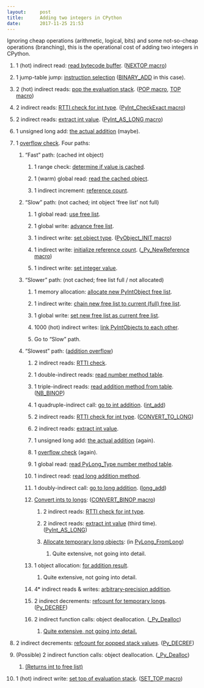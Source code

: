 ```yaml
---
layout:     post
title:      Adding two integers in CPython
date:       2017-11-25 21:53
---
```


Ignoring cheap operations (arithmetic, logical, bits) and some not-so-cheap operations (branching), this is the operational cost of adding two integers in CPython.

1.  1 (hot) indirect read: [read bytecode buffer](https://github.com/Garciat/cpython/blob/05469fa1c05acf55bdca05db21822ecdd7f6487a/Python/ceval.c#L1167). ([NEXTOP macro](https://github.com/Garciat/cpython/blob/05469fa1c05acf55bdca05db21822ecdd7f6487a/Python/ceval.c#L874))

2.  1 jump-table jump: [instruction selection](https://github.com/Garciat/cpython/blob/05469fa1c05acf55bdca05db21822ecdd7f6487a/Python/ceval.c#L1199) ([BINARY_ADD](https://github.com/Garciat/cpython/blob/05469fa1c05acf55bdca05db21822ecdd7f6487a/Python/ceval.c#L1464) in this case).

3.  2 (hot) indirect reads: [pop the evaluation stack](https://github.com/Garciat/cpython/blob/05469fa1c05acf55bdca05db21822ecdd7f6487a/Python/ceval.c#L1466-L1467). ([POP macro](https://github.com/Garciat/cpython/blob/05469fa1c05acf55bdca05db21822ecdd7f6487a/Python/ceval.c#L932), [TOP macro](https://github.com/Garciat/cpython/blob/05469fa1c05acf55bdca05db21822ecdd7f6487a/Python/ceval.c#L920))

4.  2 indirect reads: [RTTI check for int type](https://github.com/Garciat/cpython/blob/05469fa1c05acf55bdca05db21822ecdd7f6487a/Python/ceval.c#L1468). ([PyInt_CheckExact macro](https://github.com/Garciat/cpython/blob/74f49ab28b91d3c23524356230feb2724ee9b23f/Include/intobject.h#L32))

5.  2 indirect reads: [extract int value](https://github.com/Garciat/cpython/blob/05469fa1c05acf55bdca05db21822ecdd7f6487a/Python/ceval.c#L1471-L1472). ([PyInt_AS_LONG macro](https://github.com/Garciat/cpython/blob/74f49ab28b91d3c23524356230feb2724ee9b23f/Include/intobject.h#L52))

6.  1 unsigned long add: [the actual addition](https://github.com/Garciat/cpython/blob/05469fa1c05acf55bdca05db21822ecdd7f6487a/Python/ceval.c#L1475) (maybe).

7.  1 [overflow check](https://github.com/Garciat/cpython/blob/05469fa1c05acf55bdca05db21822ecdd7f6487a/Python/ceval.c#L1476). Four paths:

    1.  “Fast” path: (cached int object)

        1.  1 range check: [determine if value is cached](https://github.com/Garciat/cpython/blob/994f04dbf576f4ebafb9de2bc6821e15cb0de0ea/Objects/intobject.c#L91).

        2.  1 (warm) global read: [read the cached object](https://github.com/Garciat/cpython/blob/994f04dbf576f4ebafb9de2bc6821e15cb0de0ea/Objects/intobject.c#L92).

        3.  1 indirect increment: [reference count](https://github.com/Garciat/cpython/blob/994f04dbf576f4ebafb9de2bc6821e15cb0de0ea/Objects/intobject.c#L93).

    2.  “Slow” path: (not cached; int object 'free list' not full)

        1.  1 global read: [use free list](https://github.com/Garciat/cpython/blob/994f04dbf576f4ebafb9de2bc6821e15cb0de0ea/Objects/intobject.c#L108).

        2.  1 global write: [advance free list](https://github.com/Garciat/cpython/blob/994f04dbf576f4ebafb9de2bc6821e15cb0de0ea/Objects/intobject.c#L109).

        3.  1 indirect write: [set object type](https://github.com/Garciat/cpython/blob/994f04dbf576f4ebafb9de2bc6821e15cb0de0ea/Objects/intobject.c#L110). ([PyObject_INIT macro](https://github.com/Garciat/cpython/blob/c83ea137d7e717f764e2f31fc2544f522de7d857/Include/objimpl.h#L163))

        4.  1 indirect write: [initialize reference count](https://github.com/Garciat/cpython/blob/994f04dbf576f4ebafb9de2bc6821e15cb0de0ea/Objects/intobject.c#L110). ([_Py_NewReference macro](https://github.com/Garciat/cpython/blob/e2eacc02bcc9f8977f5f3cea6243f236c508b772/Include/object.h#L755))

        5.  1 indirect write: [set integer value](https://github.com/Garciat/cpython/blob/994f04dbf576f4ebafb9de2bc6821e15cb0de0ea/Objects/intobject.c#L111).

    3.  “Slower” path: (not cached; free list full / not allocated)

        1.  1 memory allocation: [allocate new PyIntObject free list](https://github.com/Garciat/cpython/blob/994f04dbf576f4ebafb9de2bc6821e15cb0de0ea/Objects/intobject.c#L52).

        2.  1 indirect write: [chain new free list to current (full) free list](https://github.com/Garciat/cpython/blob/994f04dbf576f4ebafb9de2bc6821e15cb0de0ea/Objects/intobject.c#L55).

        3.  1 global write: [set new free list as current free list](https://github.com/Garciat/cpython/blob/994f04dbf576f4ebafb9de2bc6821e15cb0de0ea/Objects/intobject.c#L56).

        4.  1000 (hot) indirect writes: [link PyIntObjects to each other](https://github.com/Garciat/cpython/blob/994f04dbf576f4ebafb9de2bc6821e15cb0de0ea/Objects/intobject.c#L62).

        5.  Go to “Slow” path.

    4.  “Slowest” path: ([addition overflow](https://github.com/Garciat/cpython/blob/05469fa1c05acf55bdca05db21822ecdd7f6487a/Python/ceval.c#L1477))

        1.  2 indirect reads: [RTTI check](https://github.com/Garciat/cpython/blob/2a0438d2e4f023b5edf0fcb27151b6ec4357642e/Objects/abstract.c#L929-L931).

        2.  1 double-indirect reads: [read number method table](https://github.com/Garciat/cpython/blob/2a0438d2e4f023b5edf0fcb27151b6ec4357642e/Objects/abstract.c#L930).

        3.  1 triple-indirect reads: [read addition method from table](https://github.com/Garciat/cpython/blob/2a0438d2e4f023b5edf0fcb27151b6ec4357642e/Objects/abstract.c#L930). ([NB_BINOP](https://github.com/Garciat/cpython/blob/2a0438d2e4f023b5edf0fcb27151b6ec4357642e/Objects/abstract.c#L895))

        4.  1 quadruple-indirect call: [go to int addition](https://github.com/Garciat/cpython/blob/2a0438d2e4f023b5edf0fcb27151b6ec4357642e/Objects/abstract.c#L945). ([int_add](https://github.com/Garciat/cpython/blob/994f04dbf576f4ebafb9de2bc6821e15cb0de0ea/Objects/intobject.c#L469))

        5.  2 indirect reads: [RTTI check for int type](https://github.com/Garciat/cpython/blob/994f04dbf576f4ebafb9de2bc6821e15cb0de0ea/Objects/intobject.c#L472-L473). ([CONVERT_TO_LONG](https://github.com/Garciat/cpython/blob/994f04dbf576f4ebafb9de2bc6821e15cb0de0ea/Objects/intobject.c#L428))

        6.  2 indirect reads: [extract int value](https://github.com/Garciat/cpython/blob/994f04dbf576f4ebafb9de2bc6821e15cb0de0ea/Objects/intobject.c#L472-L473).

        7.  1 unsigned long add: [the actual addition](https://github.com/Garciat/cpython/blob/994f04dbf576f4ebafb9de2bc6821e15cb0de0ea/Objects/intobject.c#L475) (again).

        8.  1 [overflow check](https://github.com/Garciat/cpython/blob/994f04dbf576f4ebafb9de2bc6821e15cb0de0ea/Objects/intobject.c#L476) (again).

        9.  1 global read: [read PyLong_Type number method table](https://github.com/Garciat/cpython/blob/994f04dbf576f4ebafb9de2bc6821e15cb0de0ea/Objects/intobject.c#L478).

        10.  1 indirect read: [read long addition method](https://github.com/Garciat/cpython/blob/994f04dbf576f4ebafb9de2bc6821e15cb0de0ea/Objects/intobject.c#L478).

        11.  1 doubly-indirect call: [go to long addition](https://github.com/Garciat/cpython/blob/994f04dbf576f4ebafb9de2bc6821e15cb0de0ea/Objects/intobject.c#L478). ([long_add](https://github.com/Garciat/cpython/blob/445844993b68f102241a600636b0d69394db1c7b/Objects/longobject.c#L2518))

        12.  [Convert ints to longs](https://github.com/Garciat/cpython/blob/445844993b68f102241a600636b0d69394db1c7b/Objects/longobject.c#L2522): ([CONVERT_BINOP macro](https://github.com/Garciat/cpython/blob/445844993b68f102241a600636b0d69394db1c7b/Objects/longobject.c#L1174))

                1.  2 indirect reads: [RTTI check for int type](https://github.com/Garciat/cpython/blob/445844993b68f102241a600636b0d69394db1c7b/Objects/longobject.c#L1154). 

                2.  2 indirect reads: [extract int value](https://github.com/Garciat/cpython/blob/445844993b68f102241a600636b0d69394db1c7b/Objects/longobject.c#L1155) (third time). ([PyInt_AS_LONG](https://github.com/Garciat/cpython/blob/74f49ab28b91d3c23524356230feb2724ee9b23f/Include/intobject.h#L52))

                3.  [Allocate temporary long objects](https://github.com/Garciat/cpython/blob/445844993b68f102241a600636b0d69394db1c7b/Objects/longobject.c#L129): (in [PyLong_FromLong](https://github.com/Garciat/cpython/blob/445844993b68f102241a600636b0d69394db1c7b/Objects/longobject.c#L101))

                    1. Quite extensive, not going into detail.

        13.  1 object allocation: [for addition result](https://github.com/Garciat/cpython/blob/445844993b68f102241a600636b0d69394db1c7b/Objects/longobject.c#L2445).

                1.  Quite extensive, not going into detail.

        14.  4* indirect reads &amp; writes: [arbitrary-precision addition](https://github.com/Garciat/cpython/blob/445844993b68f102241a600636b0d69394db1c7b/Objects/longobject.c#L2446-L2458).

        15.  2 indirect decrements: [refcount for temporary longs](https://github.com/Garciat/cpython/blob/445844993b68f102241a600636b0d69394db1c7b/Objects/longobject.c#L2539-L2540). ([Py_DECREF](https://github.com/Garciat/cpython/blob/e2eacc02bcc9f8977f5f3cea6243f236c508b772/Include/object.h#L771))

        16.  2 indirect function calls: object deallocation. ([_Py_Dealloc](https://github.com/Garciat/cpython/blob/e2eacc02bcc9f8977f5f3cea6243f236c508b772/Include/object.h#L762))

                1. [Quite extensive, not going into detail.](https://github.com/Garciat/cpython/blob/1edd2f6241df29eb2ae67c3ad9fa3872670d47e9/Objects/obmalloc.c#L994)

8.  2 indirect decrements: [refcount for popped stack values](https://github.com/Garciat/cpython/blob/05469fa1c05acf55bdca05db21822ecdd7f6487a/Python/ceval.c#L1490-L1492). ([Py_DECREF](https://github.com/Garciat/cpython/blob/e2eacc02bcc9f8977f5f3cea6243f236c508b772/Include/object.h#L771))

9.  (Possible) 2 indirect function calls: object deallocation. ([_Py_Dealloc](https://github.com/Garciat/cpython/blob/e2eacc02bcc9f8977f5f3cea6243f236c508b772/Include/object.h#L762))

    1.  [(Returns int to free list)](https://github.com/Garciat/cpython/blob/994f04dbf576f4ebafb9de2bc6821e15cb0de0ea/Objects/intobject.c#L132)

10.  1 (hot) indirect write: [set top of evaluation stack](https://github.com/Garciat/cpython/blob/05469fa1c05acf55bdca05db21822ecdd7f6487a/Python/ceval.c#L1493). ([SET_TOP macro](https://github.com/Garciat/cpython/blob/05469fa1c05acf55bdca05db21822ecdd7f6487a/Python/ceval.c#L925))
